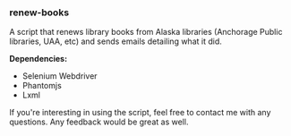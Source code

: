 ### renew-books
A script that renews library books from Alaska libraries (Anchorage Public libraries, UAA, etc) and sends emails detailing what it did.

**Dependencies:**
* Selenium Webdriver
* Phantomjs
* Lxml

If you're interesting in using the script, feel free to contact me with any questions. Any feedback would be great as well.

